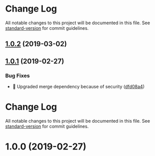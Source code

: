 # Change Log

All notable changes to this project will be documented in this file. See [standard-version](https://github.com/conventional-changelog/standard-version) for commit guidelines.

## [1.0.2](https://github.com/floric/dranim/compare/v1.0.1...v1.0.2) (2019-03-02)



## [1.0.1](https://github.com/floric/dranim/compare/v1.0.0...v1.0.1) (2019-02-27)


### Bug Fixes

* 🐛 Upgraded merge dependency because of security ([dfd08a4](https://github.com/floric/dranim/commit/dfd08a4))



# Change Log

All notable changes to this project will be documented in this file. See [standard-version](https://github.com/conventional-changelog/standard-version) for commit guidelines.

# 1.0.0 (2019-02-27)
